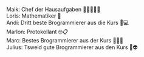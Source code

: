 Maik: Chef der Hausaufgaben 🚮👩🏿‍🦽‍➡️\
Loris: Mathematiker 🧠\
Andi: Dritt beste Brogrammierer aus die Kurs 🥉💻\
Marlon: Protokollant 🤓📋\
Marc: Bestes Brogrammierer aus der Kurs 🥇👨‍💻\
Julius: Tsweid gute Brogrammierer aus den Kurs 🥈👽
